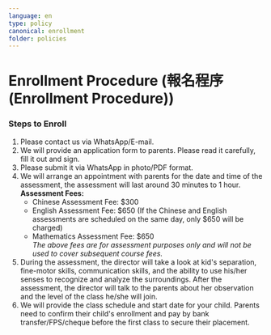 ```yaml
---
language: en
type: policy
canonical: enrollment
folder: policies
---
```

# Enrollment Procedure (報名程序 (Enrollment Procedure))

### Steps to Enroll
1. Please contact us via WhatsApp/E-mail.  
2. We will provide an application form to parents. Please read it carefully, fill it out and sign.  
3. Please submit it via WhatsApp in photo/PDF format.  
4. We will arrange an appointment with parents for the date and time of the assessment, the assessment will last around 30 minutes to 1 hour.  
   **Assessment Fees:**  
   - Chinese Assessment Fee: $300  
   - English Assessment Fee: $650 (If the Chinese and English assessments are scheduled on the same day, only $650 will be charged)  
   - Mathematics Assessment Fee: $650  
   *The above fees are for assessment purposes only and will not be used to cover subsequent course fees.*  
5. During the assessment, the director will take a look at kid's separation, fine-motor skills, communication skills, and the ability to use his/her senses to recognize and analyze the surroundings. After the assessment, the director will talk to the parents about her observation and the level of the class he/she will join.  
6. We will provide the class schedule and start date for your child. Parents need to confirm their child's enrollment and pay by bank transfer/FPS/cheque before the first class to secure their placement.